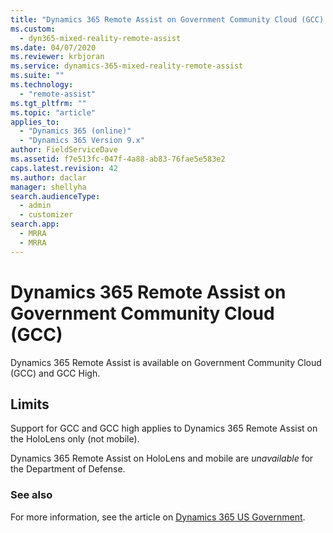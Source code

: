 ```yaml
---
title: "Dynamics 365 Remote Assist on Government Community Cloud (GCC) | MicrosoftDocs"
ms.custom: 
  - dyn365-mixed-reality-remote-assist
ms.date: 04/07/2020
ms.reviewer: krbjoran
ms.service: dynamics-365-mixed-reality-remote-assist
ms.suite: ""
ms.technology: 
  - "remote-assist"
ms.tgt_pltfrm: ""
ms.topic: "article"
applies_to: 
  - "Dynamics 365 (online)"
  - "Dynamics 365 Version 9.x"
author: FieldServiceDave
ms.assetid: f7e513fc-047f-4a88-ab83-76fae5e583e2
caps.latest.revision: 42
ms.author: daclar
manager: shellyha
search.audienceType: 
  - admin
  - customizer
search.app: 
  - MRRA
  - MRRA
---
```


# Dynamics 365 Remote Assist on Government Community Cloud (GCC)

Dynamics 365 Remote Assist is available on Government Community Cloud (GCC) and GCC High. 

## Limits

Support for GCC and GCC high applies to Dynamics 365 Remote Assist on the HoloLens only (not mobile).

Dynamics 365 Remote Assist on HoloLens and mobile are *unavailable* for the Department of Defense.


### See also

For more information, see the article on [Dynamics 365 US Government](https://docs.microsoft.com/power-platform/admin/microsoft-dynamics-365-government).

